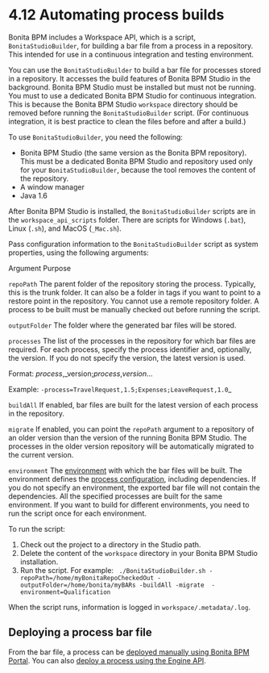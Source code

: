 # 4.12 Automating process builds

Bonita BPM includes a Workspace API, which is a script, `BonitaStudioBuilder`, for building a bar file from a process in a repository. 
This intended for use in a continuous integration and testing environment. 




You can use the `BonitaStudioBuilder` to build a bar file for processes stored in a repository. It accesses the build features of Bonita BPM Studio in the background. 
Bonita BPM Studio must be installed but must not be running. You must to use a dedicated Bonita BPM Studio for continuous integration.
This is because the Bonita BPM Studio `workspace` directory should be removed before running the `BonitaStudioBuilder` script. 
(For continuous integration, it is best practice to clean the files before and after a build.)


To use `BonitaStudioBuilder`, you need the following:

* Bonita BPM Studio (the same version as the Bonita BPM repository). This must be a dedicated Bonita BPM Studio and repository used only for your `BonitaStudioBuilder`, because the tool removes the content of the repository.
* A window manager
* Java 1.6

After Bonita BPM Studio is installed, the `BonitaStudioBuilder` scripts are in the `workspace_api_scripts` folder. 
There are scripts for Windows (`.bat`), Linux (`.sh`), and MacOS (`_Mac.sh`).



Pass configuration information to the `BonitaStudioBuilder` script as system properties, using the following arguments:

Argument
Purpose

`repoPath`
The parent folder of the repository storing the process. Typically, this is the trunk folder. It can also be a folder in tags if you want to point to a restore point in the repository. 
You cannot use a remote repository folder. A process to be built must be manually checked out before running the script.

`outputFolder`
The folder where the generated bar files will be stored.

`processes`
The list of the processes in the repository for which bar files are required. 
For each process, specify the process identifier and, optionally, the version. 
If you do not specify the version, the latest version is used.   

Format: _process_,_version;_process_,_version_...  

Example: `-process=TravelRequest,1.5;Expenses;LeaveRequest,1.0`_

`buildAll`
If enabled, bar files are built for the latest version of each process in the repository.

`migrate`
If enabled, you can point the `repoPath` argument to a repository of an older version than the version of the running Bonita BPM Studio. 
The processes in the older version repository will be automatically migrated to the current version.

`environment`
The [environment](/environments-0) with which the bar files will be built. 
The environment defines the [process configuration](/configuring-process-bonita-bpm-studio-0), including dependencies. 
If you do not specify an environment, the exported bar file will not contain the dependencies. 
All the specified processes are built for the same environment. 
If you want to build for different environments, you need to run the script once for each environment.

To run the script:

1. Check out the project to a directory in the Studio path.
2. Delete the content of the `workspace` directory in your Bonita BPM Studio installation.
3. Run the script. For example:
`
./BonitaStudioBuilder.sh -repoPath=/home/myBonitaRepoCheckedOut
-outputFolder=/home/bonita/myBARs -buildAll -migrate 
-environment=Qualification`


When the script runs, information is logged in `workspace/.metadata/.log`.



## Deploying a process bar file


From the bar file, a process can be [deployed manually using Bonita BPM Portal](/processes-0). 
You can also [deploy a process using the Engine API](/manage-process#deploy).